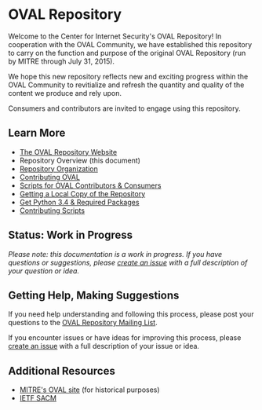 # OVAL Repository
Welcome to the Center for Internet Security's OVAL Repository!  In cooperation with the OVAL Community, 
we have established this repository to carry on the function and purpose of the original OVAL Repository 
(run by MITRE through July 31, 2015).  

We hope this new repository reflects new and exciting progress within the OVAL Community to 
revitialize and refresh the quantity and quality of the content we produce and rely upon.

Consumers and contributors are invited to engage using this repository.

## Learn More 

- [The OVAL Repository Website](https://oval.cisecurity.org/)
- Repository Overview (this document)
- [Repository Organization](./repository/README.md)
- [Contributing OVAL](./CONTRIBUTING.md)
- [Scripts for OVAL Contributors & Consumers](./scripts/README.md)
 - [Getting a Local Copy of the Repository](./README.getting.repo.md)
 - [Get Python 3.4 & Required Packages](./scripts/README.scripting.setup.md)
 - [Contributing Scripts](./scripts/CONTRIBUTING.md)

## Status: Work in Progress
*Please note: this documentation is a work in progress. If you have questions or suggestions, 
please [create an issue](https://github.com/CISecurity/OVALRepo/issues/new) with a full
description of your question or idea.*

## Getting Help, Making Suggestions

If you need help understanding and following this process, please post your
questions to the [OVAL Repository Mailing List](http://lists.cisecurity.org/mailman/listinfo/oval_repository_lists.cisecurity.org).

If you encounter issues or have ideas for improving this process, please 
[create an issue](https://github.com/CISecurity/OVALRepo/issues/new) with a full
description of your issue or idea.

## Additional Resources
- [MITRE's OVAL site](https://oval.mitre.org/repository/) (for historical purposes)
- [IETF SACM](http://datatracker.ietf.org/wg/sacm/charter/)
